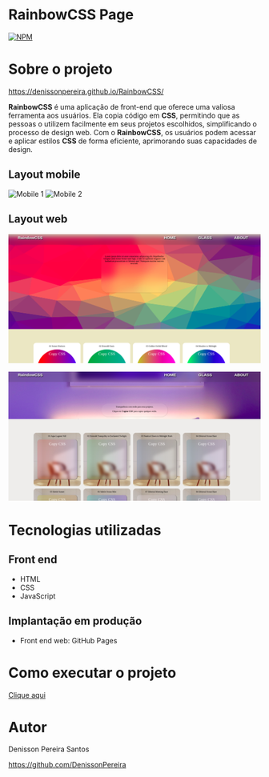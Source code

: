 # RainbowCSS Page
[![NPM](https://img.shields.io/npm/l/react)](https://github.com/DenissonPereira/RainbowCSS/blob/main/LICENSE) 

# Sobre o projeto

https://denissonpereira.github.io/RainbowCSS/

**RainbowCSS** é uma aplicação de front-end que oferece uma valiosa ferramenta aos usuários. Ela copia código em **CSS**, permitindo que as pessoas o utilizem facilmente em seus projetos escolhidos, simplificando o processo de design web. Com o **RainbowCSS**, os usuários podem acessar e aplicar estilos **CSS** de forma eficiente, aprimorando suas capacidades de design.

## Layout mobile
![Mobile 1](https://via.placeholder.com/150) ![Mobile 2](https://via.placeholder.com/150)

## Layout web
![Web 1](/public/Captura1.png)

![Web 2](/public/Captura2.png)

# Tecnologias utilizadas
## Front end
- HTML
- CSS
- JavaScript

## Implantação em produção
- Front end web: GitHub Pages

# Como executar o projeto

[Clique aqui](https://denissonpereira.github.io/RainbowCSS/)

# Autor

Denisson Pereira Santos

https://github.com/DenissonPereira